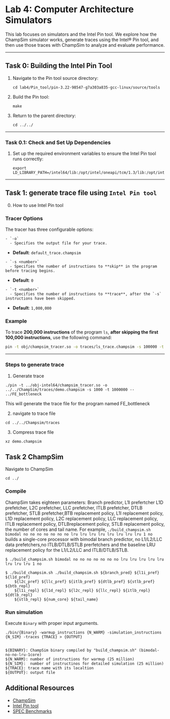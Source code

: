 # Lab 4: Computer Architecture Simulators 

This lab focuses on simulators and the Intel Pin tool. We explore how the ChampSim simulator works, generate traces using the Intel® Pin tool, and then use those traces with ChampSim to analyze and evaluate performance.


---

## Task 0: Building the Intel Pin Tool

1. Navigate to the Pin tool source directory:
   ```
   cd lab4/Pin_tool/pin-3.22-98547-g7a303a835-gcc-linux/source/tools
   ```

2. Build the Pin tool:
   ```
   make
   ```

3. Return to the parent directory:
   ```
   cd ../../
   ```


---

### Task 0.1: Check and Set Up Dependencies

1. Set up the required environment variables to ensure the Intel Pin tool runs correctly: 
   ```
   export LD_LIBRARY_PATH=/intel64/lib:/opt/intel/oneapi/tcm/1.3/lib:/opt/intel/oneapi/umf/0.10/lib:/opt/intel/oneapi/tbb/2022.1/env/../lib/intel64/gcc4.8:/opt/intel/oneapi/pti/0.12/lib:/opt/intel/oneapi/mpi/2021.15/opt/mpi/libfabric/lib:/opt/intel/oneapi/mpi/2021.15/lib:/opt/intel/oneapi/mkl/2025.1/lib:/opt/intel/oneapi/ippcp/2025.1/lib/:/opt/intel/oneapi/ipp/2022.1/lib:/opt/intel/oneapi/dnnl/2025.1/lib:/opt/intel/oneapi/debugger/2025.1/opt/debugger/lib:/opt/intel/oneapi/dal/2025.5/lib:/opt/intel/oneapi/compiler/2025.1/opt/compiler/lib:/opt/intel/oneapi/compiler/2025.1/lib:/opt/intel/oneapi/ccl/2021.15/lib/

   ```
---

## Task 1: generate trace file using `Intel Pin tool` 

0. How to use Intel Pin tool

### Tracer Options

The tracer has three configurable options:
```
- `-o`  
  - Specifies the output file for your trace.  
```
  - **Default**: `default_trace.champsim`

```
- `-s <number>`  
  - Specifies the number of instructions to **skip** in the program before tracing begins.  
```
  - **Default**: `0`

```
- `-t <number>`  
  - Specifies the number of instructions to **trace**, after the `-s` instructions have been skipped.  
```
  - **Default**: `1,000,000`

### Example

To trace **200,000 instructions** of the program `ls`, **after skipping the first 100,000 instructions**, use the following command:

```bash
pin -t obj/champsim_tracer.so -o traces/ls_trace.champsim -s 100000 -t 200000 -- ls
```
---
### Steps to generate trace

1. Generate trace 
```
./pin -t ../obj-intel64/champsim_tracer.so -o ../../ChampSim/traces/demo.champsim -s 1000 -t 1000000 -- ../FE_bottleneck
```

This will generate the trace file for the program named FE_bottleneck

2. navigate to trace file 
```
cd ../../Champsim/traces
```
3. Compress trace file
```
xz demo.champsim
```



## Task 2 ChampSim
Navigate to ChampSim
```
cd ../
```
### Compile

ChampSim takes eighteen parameters: Branch predictor, L1I prefertcher L1D prefetcher, L2C prefetcher, LLC prefetcher, ITLB prefetcher, DTLB prefetcher, STLB prefetcher,BTB replacement policy, L1I replacement policy, L1D replacement policy, L2C replacement policy, LLC replacement policy, ITLB replacement policy, DTLBreplacement policy, STLB replacement policy, the number of cores and tail name. 
For example, `./build_champsim.sh bimodal no no no no no no no lru lru lru lru lru lru lru lru 1 no` builds a single-core processor with bimodal branch predictor, no L1/L2/LLC data prefetchers,no ITLB/DTLB/STLB prerfetchers and the baseline LRU replacement policy for the L1/L2/LLC and ITLB/DTLB/STLB.
```
$ ./build_champsim.sh bimodal no no no no no no no lru lru lru lru lru lru lru lru 1 no
```
```
$ ./build_champsim.sh ./build_champsim.sh ${branch_pred} ${l1i_pref} ${l1d_pref}
    ${l2c_pref} ${llc_pref} ${itlb_pref} ${dtlb_pref} ${stlb_pref} ${btb_repl}
    ${l1i_repl} ${l1d_repl} ${l2c_repl} ${llc_repl} ${itlb_repl} ${dtlb_repl}
    ${stlb_repl} ${num_core} ${tail_name}

```
### Run simulation

Execute `Binary` with proper input arguments.


```
./bin/{Binary} -warmup_instructions {N_WARM} -simulation_instructions {N_SIM} -traces {TRACE} > {OUTPUT}


${BINARY}: ChampSim binary compiled by "build_champsim.sh" (bimodal-no-no-lru-1core)
${N_WARM}: number of instructions for warmup (25 million)
${N_SIM}:  number of instructinos for detailed simulation (25 million)
${TRACE}: trace name with its localtion
${OUTPUT}: output file
```
## Additional Resources

- [ChampSim](https://github.com/ChampSim)
- [Intel Pin tool](https://www.intel.com/content/www/us/en/developer/articles/tool/pin-a-dynamic-binary-instrumentation-tool.html)
- [SPEC Benchmarks](https://www.spec.org/products/)
